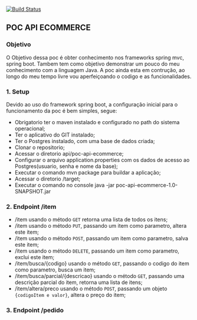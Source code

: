 [![Build Status](https://travis-ci.org/brunojsluz/poc-api-ecommerce.svg?branch=develop)](https://travis-ci.org/brunojsluz/poc-api-ecommerce)

## POC API ECOMMERCE

### Objetivo
O Objetivo dessa poc é obter conhecimento nos frameworks spring mvc, spring boot. Tambem tem como objetivo demonstrar um pouco do meu conhecimento com a linguagem Java. A poc ainda esta em contrução, ao longo do meu tempo livre vou aperfeiçoando o codigo e as funcionalidades.

### 1. Setup
Devido ao uso do framework spring boot, a configuração inicial para o funcionamento da poc é bem simples, segue:
- Obrigatorio ter o maven instalado e configurado no path do sistema operacional;
- Ter o aplicativo do GIT instalado;
- Ter o Postgres instalado, com uma base de dados criada;
- Clonar o repositorio;
- Acessar o diretorio api/poc-api-ecommerce;
- Configurar o arquivo application.properties com os dados de acesso ao Postgres(usuario, senha e nome da base);
- Executar o comando mvn package para buildar a aplicação;
- Acessar o diretorio /target;
- Executar o comando no console java -jar poc-api-ecommerce-1.0-SNAPSHOT.jar

### 2. Endpoint /item
- /item usando o método `GET` retorna uma lista de todos os itens;
- /item usando o método `PUT`, passando um item como parametro, altera este item;
- /item usando o método `POST`, passando um item como parametro, salva este item;
- /item usando o método `DELETE`, passando um item como parametro, exclui este item;
- /item/busca/{codigo} usando o método `GET`, passando o codigo do item como parametro, busca um item;
- /item/busca/parcial/{descricao} usando o método `GET`, passando uma descrição parcial do item, retorna uma lista de itens;
- /item/altera/preco usando o método `POST`, passando um objeto `{codigoItem e valor}`, altera o preço do item;

### 3. Endpoint /pedido
